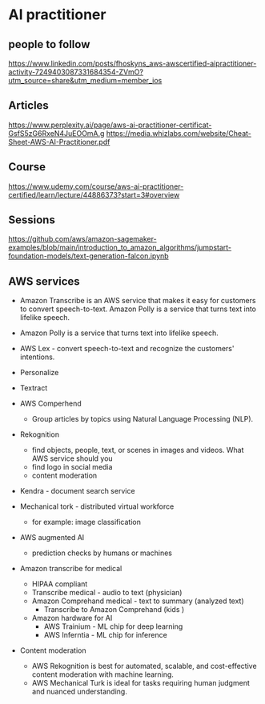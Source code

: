 # AI practitioner 

## people to follow 
https://www.linkedin.com/posts/fhoskyns_aws-awscertified-aipractitioner-activity-7249403087331684354-ZVmO?utm_source=share&utm_medium=member_ios


## Articles 
https://www.perplexity.ai/page/aws-ai-practitioner-certificat-GsfS5zG6RxeN4JuEOOmA.g
https://media.whizlabs.com/website/Cheat-Sheet-AWS-AI-Practitioner.pdf


## Course 
https://www.udemy.com/course/aws-ai-practitioner-certified/learn/lecture/44886373?start=3#overview

## Sessions 
https://github.com/aws/amazon-sagemaker-examples/blob/main/introduction_to_amazon_algorithms/jumpstart-foundation-models/text-generation-falcon.ipynb


## AWS services
* Amazon Transcribe is an AWS service that makes it easy for customers to convert speech-to-text. Amazon Polly is a service that turns text into lifelike speech.
* Amazon Polly is a service that turns text into lifelike speech.
* AWS Lex -  convert speech-to-text and recognize the customers' intentions.
* Personalize 
* Textract
* AWS Comperhend
  * Group articles by topics using Natural Language Processing (NLP).
* Rekognition
   * find objects, people, text, or scenes in images and videos. What AWS service should you
   * find logo in social media
   * content moderation 
* Kendra - document search service
* Mechanical tork - distributed virtual workforce
  * for example: image classification
* AWS augmented AI
  * prediction checks by humans or machines 
* Amazon transcribe for medical
  * HIPAA compliant
  * Transcribe medical - audio to text (physician)
  * Amazon Comprehand medical - text to summary (analyzed text)
    * Transcribe to Amazon Comprehand  (kids )
  * Amazon hardware for AI
    * AWS Trainium - ML chip for deep learning
    * AWS Inferntia - ML chip for inference 

* Content moderation 
  - AWS Rekognition is best for automated, scalable, and cost-effective content moderation with machine learning.
  - AWS Mechanical Turk is ideal for tasks requiring human judgment and nuanced understanding.
    
